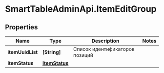 # SmartTableAdminApi.ItemEditGroup

## Properties

Name | Type | Description | Notes
------------ | ------------- | ------------- | -------------
**itemUuidList** | **[String]** | Список идентификаторов позиций | 
**itemStatus** | [**ItemStatus**](ItemStatus.md) |  | 


